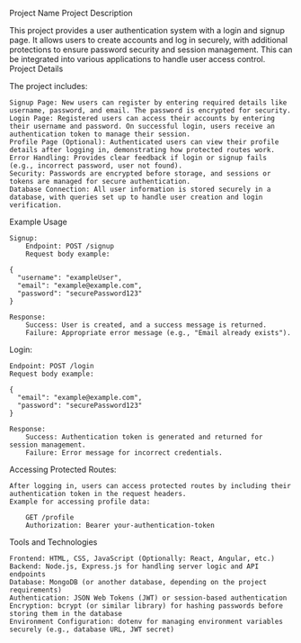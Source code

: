Project Name
Project Description

This project provides a user authentication system with a login and signup page. It allows users to create accounts and log in securely, with additional protections to ensure password security and session management. This can be integrated into various applications to handle user access control.
Project Details

The project includes:

    Signup Page: New users can register by entering required details like username, password, and email. The password is encrypted for security.
    Login Page: Registered users can access their accounts by entering their username and password. On successful login, users receive an authentication token to manage their session.
    Profile Page (Optional): Authenticated users can view their profile details after logging in, demonstrating how protected routes work.
    Error Handling: Provides clear feedback if login or signup fails (e.g., incorrect password, user not found).
    Security: Passwords are encrypted before storage, and sessions or tokens are managed for secure authentication.
    Database Connection: All user information is stored securely in a database, with queries set up to handle user creation and login verification.

Example Usage

    Signup:
        Endpoint: POST /signup
        Request body example:

    {
      "username": "exampleUser",
      "email": "example@example.com",
      "password": "securePassword123"
    }

    Response:
        Success: User is created, and a success message is returned.
        Failure: Appropriate error message (e.g., "Email already exists").

Login:

    Endpoint: POST /login
    Request body example:

    {
      "email": "example@example.com",
      "password": "securePassword123"
    }

    Response:
        Success: Authentication token is generated and returned for session management.
        Failure: Error message for incorrect credentials.

Accessing Protected Routes:

    After logging in, users can access protected routes by including their authentication token in the request headers.
    Example for accessing profile data:

        GET /profile
        Authorization: Bearer your-authentication-token

Tools and Technologies

    Frontend: HTML, CSS, JavaScript (Optionally: React, Angular, etc.)
    Backend: Node.js, Express.js for handling server logic and API endpoints
    Database: MongoDB (or another database, depending on the project requirements)
    Authentication: JSON Web Tokens (JWT) or session-based authentication
    Encryption: bcrypt (or similar library) for hashing passwords before storing them in the database
    Environment Configuration: dotenv for managing environment variables securely (e.g., database URL, JWT secret)
